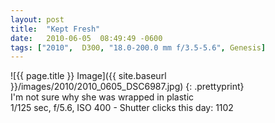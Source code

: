 ```yaml
---
layout: post
title:  "Kept Fresh"
date:   2010-06-05  08:49:49 -0600
tags: ["2010",  D300, "18.0-200.0 mm f/3.5-5.6", Genesis]
---
```

![{{ page.title }} Image]({{ site.baseurl }}/images/2010/2010_0605_DSC6987.jpg)
{: .prettyprint}  
I'm not sure why she was wrapped in plastic  
1/125 sec, f/5.6, ISO 400 - Shutter clicks this day: 1102